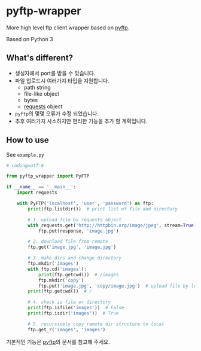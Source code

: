 # pyftp-wrapper
More high level ftp client wrapper based on [pyftp](https://github.com/adyzng/pyftp).

Based on Python 3

## What's different?

- 생성자에서 port를 받을 수 있습니다.
- 파일 업로드시 여러가지 타입을 지원합니다.
  - path string
  - file-like object
  - bytes
  - [requests](https://github.com/requests/requests) object
- `pyftp`의 몇몇 오류가 수정 되었습니다.
- 추후 여러가지 사소하지만 편리한 기능을 추가 할 계획입니다.

## How to use

See `example.py`

```python
# coding=utf-8

from pyftp_wrapper import PyFTP

if __name__ == '__main__':
    import requests

    with PyFTP('localhost', 'user', 'password') as ftp:
        print(ftp.listdir())  # print list of file and directory

        # 1. upload file by requests object
        with requests.get('http://httpbin.org/image/jpeg', stream=True) as response:
            ftp.put(response, 'image.jpg')

        # 2. download file from remote
        ftp.get('image.jpg', 'image.jpg')

        # 3. make dirs and change directory
        ftp.mkdir('images')
        with ftp.cd('images'):
            print(ftp.getcwd())  # /images
            ftp.mkdir('copy')
            ftp.put('image.jpg', 'copy/image.jpg')  # upload file by local path
        print(ftp.getcwd())  # /

        # 4. check is file or directory
        print(ftp.isfile('images'))  # False
        print(ftp.isdir('images'))  # True

        # 5. recursively copy remote dir structure to local
        ftp.get_r('images', 'images')

```

기본적인 기능은 [pyftp](https://github.com/adyzng/pyftp)의 문서를 참고해 주세요.
